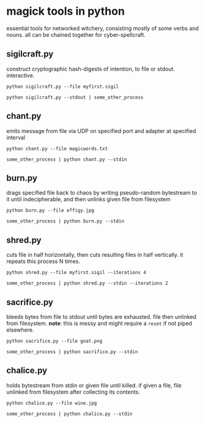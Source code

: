 magick tools in python
======================

essential tools for networked witchery, consisting mostly of some verbs and nouns.
all can be chained together for cyber-spellcraft.

sigilcraft.py
-------------
construct cryptographic hash-digests of intention, to file or stdout. interactive.

`python sigilcraft.py --file myfirst.sigil`

`python sigilcraft.py --stdout | some_other_process`

chant.py
--------
emits message from file via UDP on specified port and adapter at specified interval

`python chant.py --file magicwords.txt`

`some_other_process | python chant.py --stdin`

burn.py
-------
drags specified file back to chaos by writing pseudo-random bytestream to it until indecipherable, and then unlinks given file from filesystem

`python burn.py --file effigy.jpg`

`some_other_process | python burn.py --stdin`

shred.py
--------
cuts file in half horizontally, then cuts resulting files in half vertically. it repeats this process N times.

`python shred.py --file myfirst.sigil --iterations 4`

`some_other_process | python shred.py --stdin --iterations 2`

sacrifice.py
------------
bleeds bytes from file to stdout until bytes are exhausted. file then unlinked from filesystem. **note**: this is messy and might require a `reset` if not piped elsewhere.

`python sacrifice.py --file goat.png`

`some_other_process | python sacrifice.py --stdin`

chalice.py
----------
holds bytestream from stdin or given file until killed. if given a file, file unlinked from filesystem after collecting its contents.

`python chalice.py --file wine.jpg`

`some_other_process | python chalice.py --stdin`